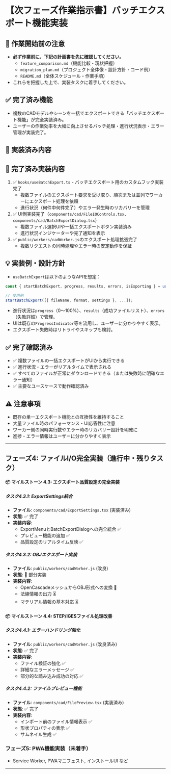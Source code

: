 # 【次フェーズ作業指示書】バッチエクスポート機能実装

## 🛑 作業開始前の注意
- **必ず作業前に、下記の計画書を先に確認してください。**
  - `feature_comparison.md`（機能比較・現状把握）
  - `migration_plan.md`（プロジェクト全体像・設計方針・コード例）
  - `README.md`（全体スケジュール・作業手順）
- これらを把握した上で、実装タスクに着手してください。

## ✅ 完了済み機能
- 複数のCADモデルやシーンを一括でエクスポートできる「バッチエクスポート機能」が完全実装済み。
- ユーザーの作業効率を大幅に向上させるバッチ処理・進行状況表示・エラー管理が実装完了。

## 🎯 実装済み内容

## 📝 完了済み実装内容
1. ✅ `hooks/useBatchExport.ts` - バッチエクスポート用のカスタムフック実装完了
   - 複数ファイルのエクスポート要求を受け取り、順次または並列でワーカーにエクスポート処理を依頼
   - 進行状況（何件中何件完了）やエラー発生時のリカバリーを管理
2. ✅ UI側実装完了（`components/cad/FileIOControls.tsx`、`components/cad/BatchExportDialog.tsx`）
   - 複数ファイル選択UIや一括エクスポートボタン実装済み
   - 進行状況インジケーターや完了通知を表示
3. ✅ `public/workers/cadWorker.js`のエクスポート処理拡張完了
   - 複数リクエストの同時処理やエラー時の安定動作を保証

## 💡 実装例・設計方針
- `useBatchExport`は以下のようなAPIを想定：
```typescript
const { startBatchExport, progress, results, errors, isExporting } = useBatchExport();

// 使用例
startBatchExport([{ fileName, format, settings }, ...]);
```
- 進行状況は`progress`（0〜100%）、`results`（成功ファイルリスト）、`errors`（失敗詳細）で管理。
- UIは既存の`ProgressIndicator`等を流用し、ユーザーに分かりやすく表示。
- エクスポート失敗時はリトライやスキップも検討。

## ✅ 完了確認済み
- ✅ 複数ファイルの一括エクスポートがUIから実行できる
- ✅ 進行状況・エラーがリアルタイムで表示される
- ✅ すべてのファイルが正常にダウンロードできる（または失敗時に明確なエラー通知）
- ✅ 主要なユースケースで動作確認済み

## ⚠️ 注意事項
- 既存の単一エクスポート機能との互換性を維持すること
- 大量ファイル時のパフォーマンス・UI応答性に注意
- ワーカー側の同時実行数やエラー時のリカバリー設計を明確に
- 進捗・エラー情報はユーザーに分かりやすく表示

---

## フェーズ4: ファイルI/O完全実装（進行中・残りタスク）

#### 📦 マイルストーン 4.3: エクスポート品質設定の完全実装

##### タスク4.3.1: ExportSettings統合
- **ファイル**: `components/cad/ExportSettings.tsx` (実装済み)
- **状態**: ✅ 完了
- **実装内容**:
  - ExportMenuとBatchExportDialogへの完全統合 ✅
  - プレビュー機能の追加 ✅
  - 品質設定のリアルタイム反映 ✅

##### タスク4.3.2: OBJエクスポート実装
- **ファイル**: `public/workers/cadWorker.js` (改良)
- **状態**: 🔄 部分実装
- **実装内容**:
  - OpenCascadeメッシュからOBJ形式への変換 🔄
  - 法線情報の出力 ⏳
  - マテリアル情報の基本対応 ⏳

#### 📦 マイルストーン 4.4: STEP/IGESファイル処理改善

##### タスク4.4.1: エラーハンドリング強化
- **ファイル**: `public/workers/cadWorker.js` (改良済み)
- **状態**: ✅ 完了
- **実装内容**:
  - ファイル検証の強化 ✅
  - 詳細なエラーメッセージ ✅
  - 部分的な読み込み成功の対応 ✅

##### タスク4.4.2: ファイルプレビュー機能
- **ファイル**: `components/cad/FilePreview.tsx` (実装済み)
- **状態**: ✅ 完了
- **実装内容**:
  - インポート前のファイル情報表示 ✅
  - 形状プロパティの表示 ✅
  - サムネイル生成 ✅

### フェーズ5: PWA機能実装（未着手）
- Service Worker, PWAマニフェスト, インストールUI など

---
